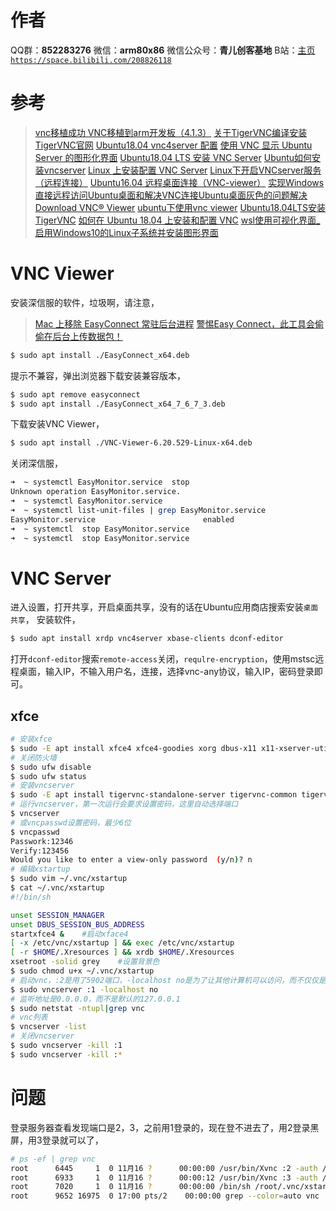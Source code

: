 ﻿# 作者
QQ群：**852283276**
微信：**arm80x86**
微信公众号：**青儿创客基地**
B站：[主页 `https://space.bilibili.com/208826118`](https://space.bilibili.com/208826118)

# 参考
> [vnc移植成功 VNC移植到arm开发板（4.1.3）](https://blog.csdn.net/guoqianqian5812/article/details/47167537)
> [关于TigerVNC编译安装](https://www.jianshu.com/p/2fcd0854050e)
> [TigerVNC官网](https://tigervnc.org/)
> [Ubuntu18.04 vnc4server 配置](https://zhuanlan.zhihu.com/p/75654743)
> [使用 VNC 显示 Ubuntu Server 的图形化界面](https://www.jianshu.com/p/04892f67b9df)
> [Ubuntu18.04 LTS 安装 VNC Server](https://blog.csdn.net/yidichaxiang/article/details/96429007)
> [Ubuntu如何安装vncserver](https://www.cnblogs.com/ningmengcaokanyu/p/10185457.html)
> [Linux 上安装配置 VNC Server](https://blog.csdn.net/llag_haveboy/article/details/84960479)
> [Linux下开启VNCserver服务（远程连接）](https://blog.51cto.com/13043516/2055574)
> [Ubuntu16.04 远程桌面连接（VNC-viewer）](https://blog.csdn.net/qq_27009517/article/details/86308611)
> [实现Windows直接远程访问Ubuntu桌面和解决VNC连接Ubuntu桌面灰色的问题解决](https://blog.csdn.net/sinat_28371057/article/details/109288076)
> [Download VNC® Viewer](https://www.realvnc.com/en/connect/download/viewer/)
> [ubuntu下使用vnc viewer](https://www.cnblogs.com/penny772866/p/5927796.html)
> [Ubuntu18.04LTS安装TigerVNC](https://blog.csdn.net/fjmsonic/article/details/104366421)
> [如何在 Ubuntu 18.04 上安装和配置 VNC](https://www.linuxidc.com/Linux/2019-08/159849.htm)
> [wsl使用可视化界面_启用Windows10的Linux子系统并安装图形界面](https://blog.csdn.net/weixin_39797393/article/details/113016351)

# VNC Viewer
安装深信服的软件，垃圾啊，请注意，
> [Mac 上移除 EasyConnect 常驻后台进程](https://www.dazhuanlan.com/2020/01/06/5e12b412bbd0c/)
> [警惕Easy Connect，此工具会偷偷在后台上传数据包！](https://www.jianshu.com/p/3e81fa164fb1)

```bash
$ sudo apt install ./EasyConnect_x64.deb 
```
提示不兼容，弹出浏览器下载安装兼容版本，
```bash 
$ sudo apt remove easyconnect
$ sudo apt install ./EasyConnect_x64_7_6_7_3.deb 
```
下载安装VNC Viewer，
```bash 
$ sudo apt install ./VNC-Viewer-6.20.529-Linux-x64.deb 
```
关闭深信服，
```bash
➜  ~ systemctl EasyMonitor.service  stop
Unknown operation EasyMonitor.service.
➜  ~ systemctl EasyMonitor.service      
➜  ~ systemctl list-unit-files | grep EasyMonitor.service
EasyMonitor.service                        enabled        
➜  ~ systemctl  stop EasyMonitor.service
➜  ~ systemctl  stop EasyMonitor.service
```

# VNC Server
进入设置，打开共享，开启桌面共享，没有的话在Ubuntu应用商店搜索安装`桌面共享`，
安装软件，
```bash
$ sudo apt install xrdp vnc4server xbase-clients dconf-editor
```
打开`dconf-editor`搜索`remote-access`关闭，`requlre-encryption`，使用mstsc远程桌面，输入IP，不输入用户名，连接，选择vnc-any协议，输入IP，密码登录即可。

## xfce
```bash
# 安装xfce
$ sudo -E apt install xfce4 xfce4-goodies xorg dbus-x11 x11-xserver-utils
# 关闭防火墙
$ sudo ufw disable
$ sudo ufw status
# 安装vncserver
$ sudo -E apt install tigervnc-standalone-server tigervnc-common tigervnc-xorg-extension
# 运行vncserver，第一次运行会要求设置密码，这里自动选择端口
$ vncserver
# 或vncpasswd设置密码，最少6位
$ vncpasswd
Passwork:12346
Verify:123456
Would you like to enter a view-only password  (y/n)? n
# 编辑xstartup
$ sudo vim ~/.vnc/xstartup
$ cat ~/.vnc/xstartup
#!/bin/sh

unset SESSION_MANAGER
unset DBUS_SESSION_BUS_ADDRESS
startxfce4 &    #启动xface4
[ -x /etc/vnc/xstartup ] && exec /etc/vnc/xstartup
[ -r $HOME/.Xresources ] && xrdb $HOME/.Xresources
xsetroot -solid grey    #设置背景色
$ sudo chmod u+x ~/.vnc/xstartup
# 启动vnc，:2是用了5902端口，-localhost no是为了让其他计算机可以访问，而不仅仅是本地。
$ sudo vncserver :1 -localhost no
# 监听地址是0.0.0.0，而不是默认的127.0.0.1
$ sudo netstat -ntupl|grep vnc
# vnc列表
$ vncserver -list
# 关闭vncserver
$ sudo vncserver -kill :1
$ sudo vncserver -kill :*
```

# 问题
登录服务器查看发现端口是2，3，之前用1登录的，现在登不进去了，用2登录黑屏，用3登录就可以了，
```bash
# ps -ef | grep vnc
root      6445     1  0 11月16 ?      00:00:00 /usr/bin/Xvnc :2 -auth /root/.Xauthority -desktop localhost.localdomain:2 (root) -fp catalogue:/etc/X11/fontpath.d -geometry 1024x768 -pn -rfbauth /root/.vnc/passwd -rfbport 5902 -rfbwait 30000
root      6933     1  0 11月16 ?      00:00:12 /usr/bin/Xvnc :3 -auth /root/.Xauthority -desktop localhost.localdomain:3 (root) -fp catalogue:/etc/X11/fontpath.d -geometry 1024x768 -pn -rfbauth /root/.vnc/passwd -rfbport 5903 -rfbwait 30000
root      7020     1  0 11月16 ?      00:00:00 /bin/sh /root/.vnc/xstartup
root      9652 16975  0 17:00 pts/2    00:00:00 grep --color=auto vnc
```

